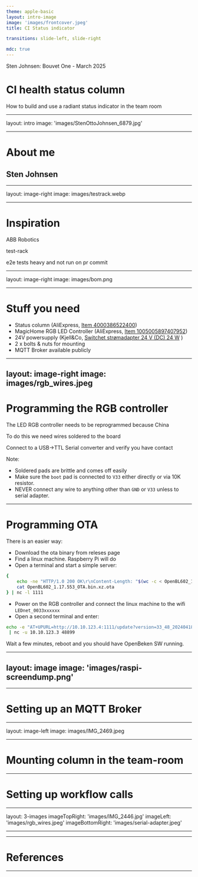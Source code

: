 ```yaml
---
theme: apple-basic
layout: intro-image
image: 'images/frontcover.jpeg'
title: CI Status indicator

transitions: slide-left, slide-right

mdc: true
---
```

<div class="absolute top-5">
  <span class="font-700">
    Sten Johnsen: 
    Bouvet One - March 2025
  </span>
</div>

<div class="absolute bottom-10">
  <h1>CI health status column</h1>
  <p>How to build and use a radiant status indicator in the team room</p>
</div>

---
layout: intro
image: 'images/StenOttoJohnsen_6879.jpg'

---

# About me

## Sten Johnsen


---
layout: image-right
image: images/testrack.webp

---

# Inspiration


ABB Robotics

test-rack

e2e tests heavy and not run on pr commit


---
layout: image-right
image: images/bom.png

---

# Stuff you need

- Status column (AliExpress, [Item 4000386522400](https://www.aliexpress.com/item/4000386522400.html))
- MagicHome RGB LED Controller (AliExpress, [Item 1005005897407952](https://www.aliexpress.com/item/1005005897407952.html))
- 24V powersupply (Kjell&Co, [Switchet strømadapter 24 V (DC) 24 W](https://www.kjell.com/no/produkter/elektro-og-verktoy/stromadaptrer/acdc-stromadapter/fast-utgangsspenning/switchet-stromadapter-24-v-dc-24-w-p44789) )
- 2 x bolts & nuts for mounting
- MQTT Broker available publicly



---
layout: image-right
image: images/rgb_wires.jpeg
---

# Programming the RGB controller

The LED RGB controller needs to be reprogrammed because China

To do this we need wires soldered to the board

Connect to a USB->TTL Serial converter and verify you have contact

Note:

- Soldered pads are brittle and comes off easily
- Make sure the `boot` pad is connected to `V33` either directly or via 10K resistor.
- NEVER connect any wire to anything other than `GND` or `V33` unless to serial adapter.


---

# Programming OTA

There is an easier way:
- Download the ota binary from releses page
- Find a linux machine. Raspberry Pi will do
- Open a terminal and start a simple server:
```bash
{
    echo -ne "HTTP/1.0 200 OK\r\nContent-Length: "$(wc -c < OpenBL602_1.17.553_OTA.bin.xz.ota)"\r\n\r\n"
    cat OpenBL602_1.17.553_OTA.bin.xz.ota 
} | nc -l 1111
```

- Power on the RGB controller and connect the linux machine to the wifi `LEDnet_0033xxxxxx` 
- Open a second terminal and enter:
```bash
echo -e "AT+UPURL=http://10.10.123.4:1111/update?version=33_48_20240418_OpenBeken&beta,pierogi"
 | nc -u 10.10.123.3 48899
```

Wait a few minutes, reboot and you should have OpenBeken SW running.

---
layout: image
image: 'images/raspi-screendump.png'
---

---

# Setting up an MQTT Broker


---
layout: image-left
image: images/IMG_2469.jpeg

---

# Mounting column in the team-room


---

# Setting up workflow calls

---
layout: 3-images
imageTopRight: 'images/IMG_2446.jpg'
imageLeft: 'images/rgb_wires.jpeg'
imageBottomRight: 'images/serial-adapter.jpeg'

---

---

# References


---

